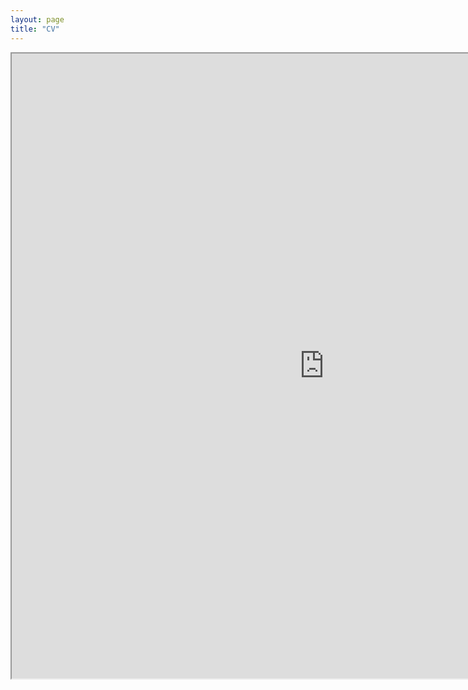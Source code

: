 ```yaml
---
layout: page
title: "CV"
---
```

<iframe src="https://drive.google.com/file/d/1VcYX3i1pWOqt2Jef-8oMBTCYJdU7vGI8/preview" width="1000" height="1000" allow="autoplay"></iframe>

<!--
  <div style="display: flex; align-items: center;">
    <div style="flex: 2; padding: 5px; text-align: left;">
      You can download my CV <a href="mesaruiz_david_cv.pdf" download>here</a>
    </div>
    <div style="flex: 1; padding: 1px; text-align: right;">
      <img src="/images/edin.jpeg" alt="Edin" width="100%" height="70%">
    </div>
  </div>
-->
